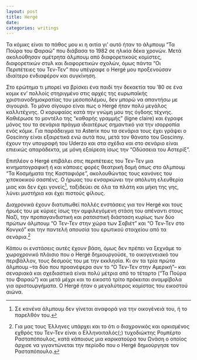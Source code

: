 ```yaml
---
layout: post
title: Hergé
date: 
categories: writings
---
```


Τα κόμικς είναι το πάθος μου κι η αιτία γι’ αυτό ήταν το άλμπουμ “Τα Πούρα του Φαραώ” που διάβασα το 1982 σε ηλικία δέκα χρονών. Μετά ακολούθησαν αμέτρητα άλμπουμ από διαφορετικούς κομίστες, διαφορετικών στυλ και διαφορετικών σχολών, όμως πάντα “Οι Περιπέτειες του Τεν-Τεν” που υπέγραφε ο Hergé μου προξενούσαν ιδιαίτερο ενδιαφέρον και συγκίνηση.

Στο ερώτημα τι μπορεί να βρίσκει ένα παιδί την δεκαετία του ’80 σε ένα κομικ εν’ πολλοίς στηριγμένο στις αρχές της ευρωπαϊκής χριστιανοδημοκρατίας του μεσοπολέμου, δεν μπορώ να απαντήσω με σιγουριά. Το μόνο σίγουρο είναι πως ο Hergé ήταν πολύ μεγάλος καλλιτέχνης. Ο κορυφαίος κατά την γνώμη μου της όγδοης τέχνης. Καθιέρωσε το μοντέλο της “καθαρής γραμμής” (ligne claire) και έγραφε μόνος του τα σενάρια πράγμα ιδιαιτέρως σημαντικό για την ισορροπία ενός κόμικ. Για παράδειγμα τα Asterix που τα σενάρια τους έχει γράψει ο Goscinny είναι εξαιρετικά ενώ αυτά που, μετά τον θάνατο του Goscinny. έχουν την υπογραφή του Uderzo και στα σχέδια και στο σενάριο είναι επιεικώς απαράδεκτα, με μόνη εξαίρεση ίσως την “Οδύσσεια του Αστερίξ”.

Επιπλέον o Hergé επιβάλει στις περιπέτειες του Τεν-Τεν μια κινηματογραφική ή και κάποιες φορές θεατρική δομή όπως στο άλμπουμ “Τα Κοσμήματα της Κασταφιόρε”, ακολουθώντας τους κανόνες του χιτσκοκικού σασπένς. Ο ήρωας του ενσαρκώνει την απόλυτη ελευθερία μιας και δεν έχει γονείς[^1], ταξιδεύει σε όλα τα πλάτη και μήκη της γης, λύνει μυστήρια και έχει πιστούς φίλους.

Διαχρονικά έχουν διατυπωθεί πολλές ενστάσεις για τον Hergé και τους ήρωές του με κύριες ίσως την αμφιλεγόμενη στάση του απέναντι στους Ναζί, την προπαγανδιστική και ρατσιστική διάσταση κυρίως των δύο πρώτων άλμπουμ “Ο Τεν-Τεν στην χώρα των Σοβιέτ” και “Ο Τεν-Τεν στο Κονγκό” και την παντελή απουσία του ερωτικού στοιχείου από τα σενάρια.[^2]

Κάπου οι ενστάσεις αυτές έχουν βάση, όμως δεν πρέπει να ξεχνάμε το χωροχρονικό πλάισιο που ο Hergé δημιουργούσε, το οικογενειακό του περιβάλλον, τους δεσμούς του με την εκκλησία. Κι αν τα τρία πρώτα άλμπουμ –τα δύο που προανέφερα συν το “Ο Τεν-Τεν στην Αμερική”– και σεναριακά και σχεδιαστικά είναι πολύ μέτρια από το τέταρτο (“Τα Πούρα του Φαραώ”) και μετά μέχρι και το εικοστό τρίτο πρόκειται αναμφίβολα για αριστουργήματα. Ο Hergé ήταν ο μεγαλύτερος κομίστας του εικοστού αιώνα.

[^1]: Σε κανένα άλμπουμ δεν γίνεται αναφορά για την οικογένειά του, ή το παρελθόν του.

[^2]: Για μας τους Έλληνες υπάρχει και το ότι ο διαχρονικός και ορκισμένος εχθρός του Τεν-Τεν είναι ο Ελληνοιταλός(;) τυχοδιώκτης Ρομπέρτο Ρασταπόπουλος, κατά κάποιους μια καρικατούρα του Ωνάση ο οποίος άρχισε να γιγαντώνεται την περίοδο που ο Hergé δημιούργησε τον Ρασταπόπουλο.
